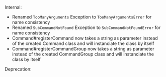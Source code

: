 Internal:
- Renamed `TooManyArguments` Exception to `TooManyArgumentsError` for name consistency
- Renamed `SubCommandNotFound` Exception to `SubCommandNotFoundError` for name consistency
- Command#registerCommand now takes a string as parameter instead of the created Command class and will instanciate the class by itself
- Command#registerCommandGroup now takes a string as parameter instead of the created CommandGroup class and will instanciate the class by itself

Deprecation:

